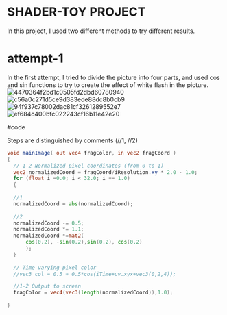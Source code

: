 # SHADER-TOY PROJECT
In this project, I used two different methods to try different results.

# attempt-1
In the first attempt, I tried to divide the picture into four parts, and used cos and sin functions to try to create the effect of white flash in the picture.
  ![4470364f2bd1c0505fd2dbd60780940](https://github.com/JUANMAOV82/AC-CT3/assets/113642935/e80405cf-9b3c-4e4d-967b-353b75932b51)
  ![c56a0c271d5ce9d383ede88dc8b0cb9](https://github.com/JUANMAOV82/AC-CT3/assets/113642935/ea137007-208b-46dd-86f2-7f22ed0b3b7e)
  ![94f937c78002dac81cf3261289552e7](https://github.com/JUANMAOV82/AC-CT3/assets/113642935/c620478c-10c9-4efc-8b76-3b9165587f5d)
  ![ef684c400bfc022243cf16b11e42e20](https://github.com/JUANMAOV82/AC-CT3/assets/113642935/e1434f52-d0cb-4f35-ae55-c8a6120939ef)

#code

  Steps are distinguished by comments (//1, //2)
  ```GLSL
  void mainImage( out vec4 fragColor, in vec2 fragCoord )
{
    // 1-2 Normalized pixel coordinates (from 0 to 1)
    vec2 normalizedCoord = fragCoord/iResolution.xy * 2.0 - 1.0;
    for (float i =0.0; i < 32.0; i += 1.0) 
    {
    
    //1
    normalizedCoord = abs(normalizedCoord);
    
    //2
    normalizedCoord -= 0.5;
    normalizedCoord *= 1.1;
    normalizedCoord *=mat2(
        cos(0.2), -sin(0.2),sin(0.2), cos(0.2)
        );
    }
    
    // Time varying pixel color
    //vec3 col = 0.5 + 0.5*cos(iTime+uv.xyx+vec3(0,2,4));

    //1-2 Output to screen
    fragColor = vec4(vec3(length(normalizedCoord)),1.0);
    
}

